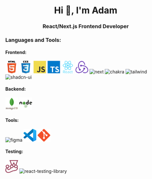 <h1 align="center">Hi 👋, I'm Adam</h1>

<h3 align="center">React/Next.js Frontend Developer</h3>

<h3 align="left">Languages and Tools:</h3>
<h4 align="left">Frontend:</h4>
<p> 
  <img src="https://raw.githubusercontent.com/devicons/devicon/master/icons/html5/html5-original-wordmark.svg" alt="html5" width="40" height="40"/> 
  <img src="https://raw.githubusercontent.com/devicons/devicon/master/icons/css3/css3-original-wordmark.svg" alt="css3" width="40" height="40"/> 
  <img src="https://raw.githubusercontent.com/devicons/devicon/master/icons/javascript/javascript-original.svg" alt="javascript" width="40" height="40"/> 
  <img src="https://raw.githubusercontent.com/devicons/devicon/master/icons/typescript/typescript-original.svg" alt="typescript" width="40" height="40"/>
  <img src="https://raw.githubusercontent.com/devicons/devicon/master/icons/react/react-original-wordmark.svg" alt="react" width="40" height="40"/>  
  <img src="https://raw.githubusercontent.com/devicons/devicon/master/icons/redux/redux-original.svg" alt="redux" width="40" height="40"/>
  <img src="https://github.com/user-attachments/assets/9b28a281-b468-4502-bf14-4d3094823cf0" alt="next" width="40" height="40"/>
  <img src="https://github.com/user-attachments/assets/61520d9c-23ca-42fe-97d8-ce482b1097e2" alt="chakra" width="40" height="40"/>
   <img src="https://github.com/user-attachments/assets/b9753d84-4ca4-403b-a3c1-008dab23a826" alt="tailwind" height="40"/>
  <img src="https://github.com/user-attachments/assets/6cae48a1-1b00-4f3f-bc38-d0bfbb80b34c" alt="shadcn-ui" height="40"/>

</p>
<h4 align="left">Backend:</h4>
<p>    
  <img src="https://raw.githubusercontent.com/devicons/devicon/master/icons/mongodb/mongodb-original-wordmark.svg" alt="mongodb" width="40" height="40"/> 
  <img src="https://raw.githubusercontent.com/devicons/devicon/master/icons/nodejs/nodejs-original-wordmark.svg" alt="nodejs" width="40" height="40"/>   
</p>
<h4 align="left">Tools:</h4>
<p>
  <img src="https://www.vectorlogo.zone/logos/figma/figma-icon.svg" alt="figma" width="40" height="40"/>
  <img src="https://raw.githubusercontent.com/devicons/devicon/master/icons/vscode/vscode-original.svg" alt="vscode" width="40" height="40"/> 
  <img src="https://raw.githubusercontent.com/devicons/devicon/master/icons/git/git-original.svg" alt="git" width="40" height="40"/> 
</p>
<h4 align="left">Testing:</h4>
<div>
  <img src="https://raw.githubusercontent.com/devicons/devicon/master/icons/jest/jest-plain.svg" alt="jest" width="40" height="40"/>
  <img src="https://github.com/user-attachments/assets/e045950e-9f44-4f21-820b-d39810c5a153" alt="react-testing-library" width="40" height="40"/>
</div>








